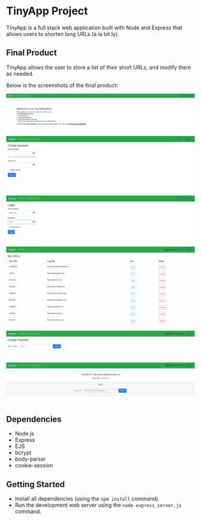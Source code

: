 # TinyApp Project

TinyApp is a full stack web application built with Node and Express that allows users to shorten long URLs (à la bit.ly).


## Final Product

TinyApp allows the user to store a list of their short URLs, and modify them as needed.

Below is  the screenshots of the final product:

!["Screenshot of Home page"](https://github.com/Alizmn/tinyapp/blob/master/Docs/HomeN.png?raw=true)
!["Screenshot of Register page"](https://github.com/Alizmn/tinyapp/blob/master/Docs/Register.png?raw=true)
!["Screenshot of Login page"](https://github.com/Alizmn/tinyapp/blob/master/Docs/Login.png?raw=true)
!["Screenshot of My URLs page"](https://github.com/Alizmn/tinyapp/blob/master/Docs/URLlist.png?raw=true)
!["Screenshot of Create Tiny URLs page"](https://github.com/Alizmn/tinyapp/blob/master/Docs/NewURL.png?raw=true)
!["Screenshot of a Edit page"](https://github.com/Alizmn/tinyapp/blob/master/Docs/Edit.png?raw=true)


## Dependencies

- Node.js
- Express
- EJS
- bcrypt
- body-parser
- cookie-session

## Getting Started

- Install all dependencies (using the `npm install` command).
- Run the development web server using the `node express_server.js` command.

